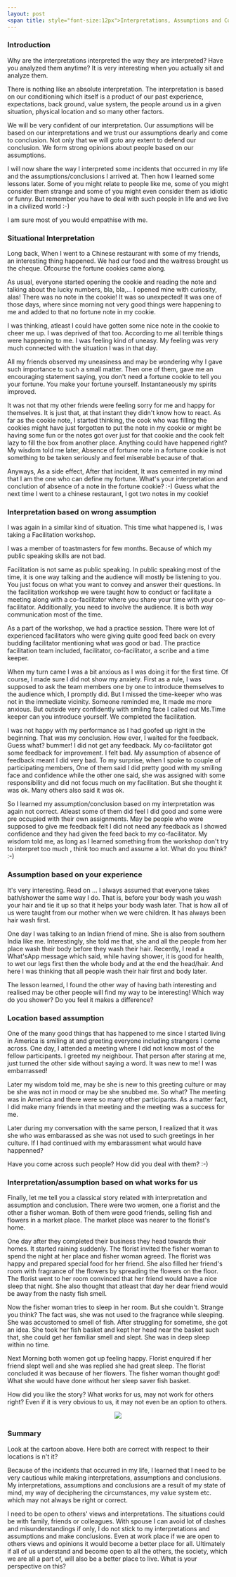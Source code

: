 ```yaml
---
layout: post
<span title: style="font-size:12px">Interpretations, Assumptions and Conclusions
---
```


<h3>Introduction</h3>
<p>
Why are the interpretations interpreted the way they are interpreted? Have you analyzed them anytime? It is very interesting when you actually sit and analyze them. 
<p>
There is nothing like an absolute interpretation. The interpretation is based on our conditioning  which itself is a product of our past experience, expectations, back ground, value system, the people around us in a given situation, physical location  and so many other factors.
</p>
<p>
We will be very confident of our interpretation. Our assumptions will be based on our interpretations and we trust our assumptions dearly and come to conclusion. Not only that we will goto any extent to defend our conclusion. We form strong opinions about people based on our assumptions.
</p>
<p>
I will now  share  the way I interpreted some incidents that occurred  in my life and the assumptions/conclusions I arrived at.  Then how I learned some lessons later. Some of you might relate to people like me, some of you might consider them strange and some of you might even consider them as idiotic or funny. But remember you have to deal with such people in life and we live in a civilized world :-)
</p>
<p>
 I am sure most of you would empathise with me.
</p>

<h3>Situational Interpretation</h3>
<p>
 Long back, When I went to a Chinese restaurant with some of my friends, an interesting thing happened. We had our food and the waitress brought us the cheque. Ofcourse the fortune cookies came along. 
 
 <p>As usual, everyone started opening the cookie and reading the note and talking about the lucky numbers, bla, bla,... I opened mine with curiosity, alas! There was no note in the cookie! It was  so unexpected! It was one of those days, where since morning not very good things were happening to me and added to that no fortune note in my cookie.
 </p>
 <p>
I was thinking, atleast I could have gotten some nice note in the cookie to cheer me up. I was deprived of that too. According to me all terrible things were happening to me. I was feeling kind of uneasy. My feeling was very much connected with the situation I was in that day.
</p>
<p>
All my friends observed my uneasiness and may be wondering why I gave  such importance to such a small matter. 
Then one of them, gave me an encouraging statement saying, you don't need a fortune cookie to tell you your fortune. You make your fortune yourself. Instantaneously my spirits improved. 
</p>
<p>
It  was not that  my other friends were feeling sorry for me and happy for themselves. It is just that, at that instant they didn't know how to react. As far as the cookie note, I started thinking, the cook who was filling the cookies might have just forgotten to put the note in my cookie or might be having some fun or the notes got over just for that cookie and the cook felt lazy to fill the box from another place. Anything could have happened right? My wisdom told me later, Absence of fortune note in a fortune cookie is not something to be taken seriously and feel miserable because of that.
</p>

<p>
Anyways, As a side effect, After that incident, It was cemented in my mind that I am the one who can define my fortune. What's your interpretation  and conclution of absence of a note in the fortune cookie? :-) Guess what the next time I went to a chinese restaurant, I got two notes in my cookie!
</p>

<h3>Interpretation based on wrong assumption</h3>
<p>
I was again in a similar kind of situation. This time what happened is, I was taking a Facilitation workshop.
</p>
<p>
I was a member of toastmasters for few months. Because of which my public speaking skills are not bad. 
</p>

<p>
Facilitation is not same as public speaking. In public speaking most of the time, it is one way talking and the audience will mostly be listening to you. You just focus on what you want to convey and answer their questions. In the facilitation workshop we were taught how to conduct or facilitate a meeting along with a co-facilitator where  you share your time with your co-facilitator. Additionally, you need to involve the audience. It is both way communication most of the time. 
</p>

<p>
As a part of the workshop, we had a practice session. There were lot of experienced facilitators who were giving quite good feed back on every budding facilitator mentioning what was good or bad. The practice facilitation team included, facilitator, co-facilitator, a scribe and a time keeper. 
</p>

<p>
When my turn came  I was a bit anxious as I was doing it for the first time. Of course,  I made sure I did not show my anxiety. First as a rule, I was supposed to ask the team members one by one to introduce themselves to the audience  which, I promptly did. But  I missed the time-keeper who was not in the immediate vicinity. Someone reminded me, It made me more anxious. But outside very confidently with smiling face I called out Ms.Time keeper can you introduce yourself. We completed the facilitation.
</p> 

<p>I was not happy with my performance as I had goofed up right in the beginning. That was my conclusion. How ever, I waited  for the feedback. Guess what? bummer! I did not get any feedback. My co-facilitator got some feedback for improvement. I felt bad. My assumption of absence of feedback meant I did very bad. To my surprise, when I spoke to couple of participating members, One of them said I did pretty good with my smiling face and confidence while  the other one said, she was assigned with some responsibility and did not focus much on my facilitation. But she thought it was ok. Many others also said it was ok.
</p>

So I learned my assumption/conclusion based on my interpretation was again  not correct. Atleast some of them did feel I did good and some  were pre occupied with their own assignments. May be people who were supposed to give me feedback felt I did not need any feedback as I showed confidence  and they had given the feed back to my  co-facilitator.  My wisdom told me, as long as I learned something from the workshop don't try to interpret too much , think too much and assume a lot. What do you think? :-)
</p>

<h3>Assumption based on your experience</h3>
<p>
It's very interesting. Read on ... I always assumed  that everyone takes bath/shower the same way I do. That is, before your body wash you wash your hair and tie it up so that it helps your body wash later. That is how  all of us were taught from our mother when we were children. It has always  been hair wash first.  
</p>
<p>One day I was talking to an Indian friend of mine. She is also from southern India like me. Interestingly, she told me that, she and all the people from her place wash their body before they wash their hair. Recently, I read a What'sApp message which said, while having shower, it is good for health, to wet our legs first then the whole body and at the end the head/hair. And here I was thinking that all people wash their hair first and body later. 
</p>

<p>
The lesson learned, I found the other way of having bath interesting and realised  may be other people will find my way to be interesting! Which way do you shower? Do you feel it makes a difference?
</p>

<h3>Location based assumption</h3>
<p>
One of the many good things  that has happened to me since I started living in America is smiling at and greeting everyone including strangers I come across. One day, I attended a meeting where I did not know most  of the fellow participants. I greeted my neighbour. That person after staring at me, just turned the other side without saying a word. It was new to me! I was embarrassed!
</p>
<p>
Later my wisdom told me, may be she is new to this greeting culture or may be she was not in mood or may be she snubbed me. So what? The meeting was in America and there were so many other participants. As a matter fact, I did make many friends in that meeting and the meeting was a success for me.
</p>
<p>
Later during my conversation with the same person, I realized that it was she who was embarassed as she was not used to such greetings in her culture. If I had continued with  my embarassment  what would have happenned?
</p>
<p>
Have you come across such people? How did you deal with them? :-)
</p>

<h3>Interpretation/assumption based on what works for us</h3>
<p>
Finally, let me tell you a classical story related with interpretation and assumption and conclusion.
There were two women, one a florist and the other a fisher woman. Both of them were good friends, selling fish and flowers in a market place. The market place was nearer to the florist's home. 
</p><p>
One day after they completed their business they head towards their homes. It started raining suddenly. The florist invited the fisher woman  to spend the night at her place and fisher woman  agreed. The florist was happy and prepared special food for her friend. She  also filled her friend's room with fragrance of the flowers by spreading the flowers on the floor. The florist went to her room convinced that her friend would have a nice sleep that night. She also thought that atleast that day her dear friend would  be away from the nasty fish smell.
</p>
<p>
Now the fisher woman tries to sleep in her room. But she couldn't. Strange you think? The fact was, she was not used to the fragrance while sleeping. She was accustomed to  smell of fish. After struggling for sometime, she got an idea. She took her fish basket and kept her head near the basket such that, she could get her familiar smell and slept. She was in deep sleep within no time.
</p>
<p>
Next Morning  both women got up feeling happy. Florist enquired if her friend  slept well and she was replied she had great sleep. The florist concluded it was because of her flowers. The fisher woman thought god! What she would have done without her sleep saver fish basket.
</p><p>
How did you like the story? What works for us, may not work for others right? Even if it is very obvious to us, it may not even be an option to others. 
</p>


<div class="boxed" style="width:100%;text-align: center;">
  <a href="">
    <img src="/img/IMG-20170405-WA0003.jpg"/>
  </a>
</div>

<h3>Summary</h3>
<p>
Look at the cartoon above. Here both are correct with respect to their locations is n't it?

<p>
Because of the incidents that occurred in my life, I learned  that I need to be very cautious while  making interpretations, assumptions and conclusions. My interpretations, assumptions and conclusions are a result of my state of mind, my way of deciphering the circumstances, my value system etc. which may not always be right or correct. 
</p>

<p>
I need to be open to others' views and interpretations. The situations could be with family, friends or colleagues. With spouse I can avoid lot of clashes and misunderstandings  if only, I do not stick to my interpretations and assumptions and make conclusions. Even at work place if we are open to others views and opinions it would become a better place for all. Ultimately if all of us understand and become open to all the others, the society, which we are all a part of, will also be a better place to live. What is your perspective on this?
</p>

